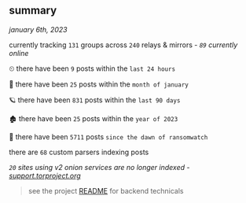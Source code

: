 
## summary
_january 6th, 2023_

currently tracking `131` groups across `240` relays & mirrors - _`89` currently online_

⏲ there have been `9` posts within the `last 24 hours`

🦈 there have been `25` posts within the `month of january`

🪐 there have been `831` posts within the `last 90 days`

🏚 there have been `25` posts within the `year of 2023`

🦕 there have been `5711` posts `since the dawn of ransomwatch`

there are `68` custom parsers indexing posts

_`20` sites using v2 onion services are no longer indexed - [support.torproject.org](https://support.torproject.org/onionservices/v2-deprecation/)_

> see the project [README](https://github.com/joshhighet/ransomwatch#ransomwatch--) for backend technicals
